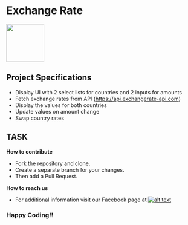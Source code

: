 # Exchange Rate
<img src="https://developers.google.com/community/dsc/images/dsc_lockup.png" height="100px">


## Project Specifications

- Display UI with 2 select lists for countries and 2 inputs for amounts
- Fetch exchange rates from API (https://api.exchangerate-api.com)
- Display the values for both countries
- Update values on amount change
- Swap country rates

**TASK**
 - 

**How to contribute**

 - Fork the repository and clone.
 - Create a separate branch for your changes.
 - Then add a Pull Request.

**How to reach us**
- For additional information visit our Facebook page at 
[![alt text][2.2]][2]

[2.2]: http://i.imgur.com/fep1WsG.png (http://www.facebook.com/dscjiitnoida/)

[2]: http://www.facebook.com/dscjiitnoida/

### Happy Coding!!
 
